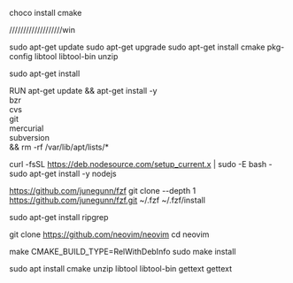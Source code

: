 
choco install cmake


///////////////////win





sudo apt-get update
sudo apt-get upgrade
sudo apt-get install cmake pkg-config libtool libtool-bin unzip



sudo apt-get install 



RUN apt-get update && apt-get install -y \
  bzr \
  cvs \
  git \
  mercurial \
  subversion \
  && rm -rf /var/lib/apt/lists/*




curl -fsSL https://deb.nodesource.com/setup_current.x | sudo -E bash -
sudo apt-get install -y nodejs



https://github.com/junegunn/fzf
git clone --depth 1 https://github.com/junegunn/fzf.git ~/.fzf
~/.fzf/install

sudo apt-get install ripgrep



git clone https://github.com/neovim/neovim
cd neovim



make CMAKE_BUILD_TYPE=RelWithDebInfo
sudo make install

sudo apt install cmake unzip libtool libtool-bin  gettext
gettext
